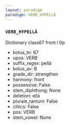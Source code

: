 ```yaml
---
layout: paradigm
paradigm: VERB_HYPELLÄ
---
```

### ` VERB_HYPELLÄ `

Dictionary class67 front l 0p
* kotus_tn: 67
* upos: VERB
* suffix_regex: pellä
* kotus_av: B
* grade_dir: strengthen
* harmony: front
* possessive: False
* stem_diphthong: None
* deletion: ellä
* plurale_tantum: False
* clitics: False
* pos: VERB
* stem_vowel: None
